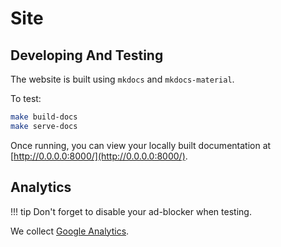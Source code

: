 # Site

## Developing And Testing

The website is built using `mkdocs` and `mkdocs-material`. 

To test:

```bash
make build-docs
make serve-docs
```
Once running, you can view your locally built documentation at [http://0.0.0.0:8000/](http://0.0.0.0:8000/). 

## Analytics

!!! tip
    Don't forget to disable your ad-blocker when testing.

We collect [Google Analytics](https://analytics.google.com/analytics/web/#/report-home/a105170809w198079555p192782995).
